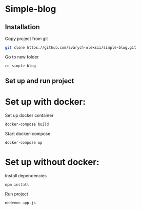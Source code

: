 # Simple-blog

## Installation

Copy project from git
```sh
git clone https://github.com/zvarych-oleksii/simple-blog.git
```

Go to new folder
```sh
cd simple-blog
```
## Set up and run project

# Set up with docker:
Set up docker container
```sh
docker-compose build
```
Start docker-compose 
```sh
docker-compose up
```
# Set up without docker:
Install dependencies
```sh
npm install
```
Run project
```sh
nodemon app.js
```
